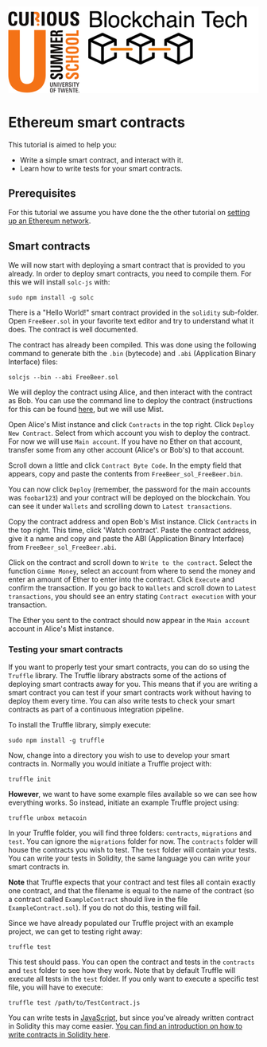 ![BC Tech logo](images/bctech-logo.png)
# Ethereum smart contracts

This tutorial is aimed to help you:

- Write a simple smart contract, and interact with it.
- Learn how to write tests for your smart contracts.

## Prerequisites

For this tutorial we assume you have done the the other tutorial on [setting up an Ethereum network](../ethereum-network).

## Smart contracts

We will now start with deploying a smart contract that is provided to you already. In order to deploy smart contracts, you need to compile them. For this we will install `solc-js` with:

```
sudo npm install -g solc
```

There is a "Hello World!" smart contract provided in the `solidity` sub-folder. Open `FreeBeer.sol` in your favorite text editor and try to understand what it does. The contract is well documented.

The contract has already been compiled. This was done using the following command to generate bith the `.bin` (bytecode) and `.abi` (Application Binary Interface) files:

```
solcjs --bin --abi FreeBeer.sol
```

We will deploy the contract using Alice, and then interact with the contract as Bob. You can use the command line to deploy the contract (instructions for this can be found [here](https://github.com/hidde-jan/eth-private-net#deploying-and-running-smart-contracts), but we will use Mist.

Open Alice's Mist instance and click `Contracts` in the top right. Click `Deploy New Contract`. Select from which account you wish to deploy the contract. For now we will use `Main account`. If you have no Ether on that account, transfer some from any other account (Alice's or Bob's) to that account.

Scroll down a little and click `Contract Byte Code`. In the empty field that appears, copy and paste the contents from `FreeBeer_sol_FreeBeer.bin`.

You can now click `Deploy` (remember, the password for the main accounts was `foobar123`) and your contract will be deployed on the blockchain. You can see it under `Wallets` and scrolling down to `Latest transactions`.

Copy the contract address and open Bob's Mist instance. Click `Contracts` in the top right. This time, click 'Watch contract'. Paste the contract address, give it a name and copy and paste the ABI (Application Binary Interface) from `FreeBeer_sol_FreeBeer.abi`.

Click on the contract and scroll down to `Write to the contract`. Select the function `Gimme Money`, select an account from where to send the money and enter an amount of Ether to enter into the contract. Click `Execute` and confirm the transaction. If you go back to `Wallets` and scroll down to `Latest transactions`, you should see an entry stating `Contract execution` with your transaction.

The Ether you sent to the contract should now appear in the `Main account` account in Alice's Mist instance.

### Testing your smart contracts

If you want to properly test your smart contracts, you can do so using the `Truffle` library. The Truffle library abstracts some of the actions of deploying smart contracts away for you. This means that if you are writing a smart contract you can test if your smart contracts work without having to deploy them every time. You can also write tests to check your smart contracts as part of a continuous integration pipeline.

To install the Truffle library, simply execute:

```
sudo npm install -g truffle
```

Now, change into a directory you wish to use to develop your smart contracts in. Normally you would initiate a Truffle project with:

```
truffle init
```

**However**, we want to have some example files available so we can see how everything works. So instead, initiate an example Truffle project using:

```
truffle unbox metacoin
```

In your Truffle folder, you will find three folders: `contracts`, `migrations` and `test`. You can ignore the `migrations` folder for now. The `contracts` folder will house the contracts you wish to test. The `test` folder will contain your tests. You can write your tests in Solidity, the same language you can write your smart contracts in.

**Note** that Truffle expects that your contract and test files all contain exactly one contract, and that the filename is equal to the name of the contract (so a contract called `ExampleContract` should live in the file `ExampleContract.sol`). If you do not do this, testing will fail.

Since we have already populated our Truffle project with an example project, we can get to testing right away:

```
truffle test
```

This test should pass. You can open the contract and tests in the `contracts` and `test` folder to see how they work. Note that by default Truffle will execute all tests in the `test` folder. If you only want to execute a specific test file, you will have to execute:

```
truffle test /path/to/TestContract.js
```

You can write tests in [JavaScript](https://truffleframework.com/docs/getting_started/javascript-tests), but since you've already written contract in Solidity this may come easier. [You can find an introduction on how to write contracts in Solidity here](https://truffleframework.com/docs/getting_started/solidity-tests).

